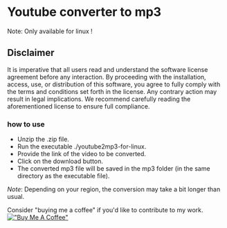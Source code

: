# Youtube converter to mp3

Note: Only available for linux !

## Disclaimer

It is imperative that all users read and understand the software license agreement before any interaction. By proceeding with the installation, access, use, or distribution of this software, you agree to fully comply with the terms and conditions set forth in the license. Any contrary action may result in legal implications. We recommend carefully reading the aforementioned license to ensure full compliance.

### how to use
- Unzip the .zip file.
- Run the executable ./youtube2mp3-for-linux.
- Provide the link of the video to be converted.
- Click on the download button.
- The converted mp3 file will be saved in the mp3 folder (in the same directory as the executable file).

*Note*: Depending on your region, the conversion may take a bit longer than usual.

Consider "buying me a coffee" if you'd like to contribute to my work.
[!["Buy Me A Coffee"](https://www.buymeacoffee.com/assets/img/custom_images/orange_img.png)](https://www.buymeacoffee.com/craftsmanm7)
